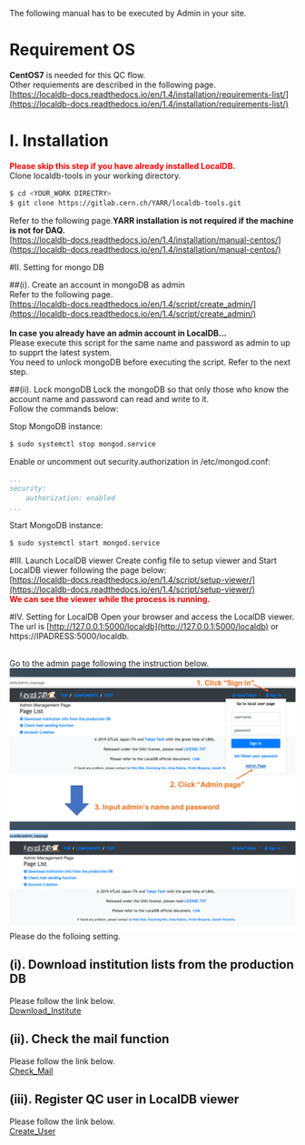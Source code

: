 The following manual has to be executed by Admin in your site.
# Requirement OS
**CentOS7** is needed for this QC flow.<br>
Other requiements are described in the following page.<br>
[https://localdb-docs.readthedocs.io/en/1.4/installation/requirements-list/](https://localdb-docs.readthedocs.io/en/1.4/installation/requirements-list/)

# I. Installation
<span style="color: red; ">**Please skip this step if you have already installed LocalDB.**</span><br>
Clone localdb-tools in your working directory.<br>
```bash
$ cd <YOUR_WORK DIRECTRY>
$ git clone https://gitlab.cern.ch/YARR/localdb-tools.git
```

Refer to the following page.**YARR installation is not required if the machine is not for DAQ.**<br>
[https://localdb-docs.readthedocs.io/en/1.4/installation/manual-centos/](https://localdb-docs.readthedocs.io/en/1.4/installation/manual-centos/)

#II. Setting for mongo DB

##(i). Create an account in mongoDB as admin<br>
Refer to the following page.<br>
[https://localdb-docs.readthedocs.io/en/1.4/script/create_admin/](https://localdb-docs.readthedocs.io/en/1.4/script/create_admin/)<br>
<br>
**In case you already have an admin account in LocalDB...**<br>
Please execute this script for the same name and password as admin to up to supprt the latest system.<br>
You need to unlock mongoDB before executing the script. Refer to the next step.<br>

##(ii). Lock mongoDB
Lock the mongoDB so that only those who know the account name and password can read and write to it.<br>
Follow the commands below:


Stop MongoDB instance:

```bash
$ sudo systemctl stop mongod.service
```

Enable or uncomment out security.authorization in /etc/mongod.conf:

```yml
...
security:
    authorization: enabled
...
```

Start MongoDB instance:

```bash
$ sudo systemctl start mongod.service
```

#III. Launch LocalDB viewer
Create config file to setup viewer and Start LocalDB viewer following the page below:<br>
[https://localdb-docs.readthedocs.io/en/1.4/script/setup-viewer/](https://localdb-docs.readthedocs.io/en/1.4/script/setup-viewer/)
<br>
<span style="color: red; ">**We can see the viewer while the process is running.**</span><br>


#IV. Setting for LocalDB
Open your browser and access the LocalDB viewer.<br>
The url is [http://127.0.0.1:5000/localdb](http://127.0.0.1:5000/localdb) or https://IPADRESS:5000/localdb.<br><br>

Go to the admin page following the instruction below.<br>
![Go_to_Admin_Page](images/goto_adminpage.png)<br>
Please do the folloing setting.<br>

## (i). Download institution lists from the production DB
Please follow the link below.<br>
[Download_Institute](download_institution.md)

## (ii). Check the mail function
Please follow the link below.<br>
[Check_Mail](check_mail.md)

## (iii). Register QC user in LocalDB viewer 
Please follow the link below.<br>
[Create_User](create_user.md)


